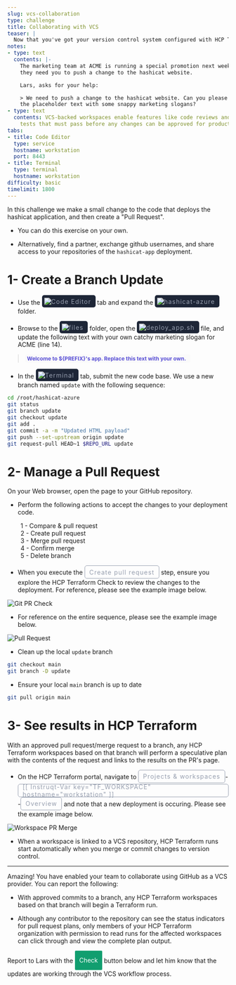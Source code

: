 ```yaml
---
slug: vcs-collaboration
type: challenge
title: Collaborating with VCS
teaser: |
  Now that you've got your version control system configured with HCP Terraform, you can collaborate on changes to your application deployment.
notes:
- type: text
  contents: |-
    The marketing team at ACME is running a special promotion next week and
    they need you to push a change to the hashicat website.

    Lars, asks for your help:

    > We need to push a change to the hashicat website. Can you please update
    the placeholder text with some snappy marketing slogans?
- type: text
  contents: VCS-backed workspaces enable features like code reviews and automated
    tests that must pass before any changes can be approved for production.
tabs:
- title: Code Editor
  type: service
  hostname: workstation
  port: 8443
- title: Terminal
  type: terminal
  hostname: workstation
difficulty: basic
timelimit: 1800
---
```

<style>
  v {
    display: inline-flex;
    color: white;
    background-color: rgb(17, 158, 111);
    align-items: center;
    justify-content: center;
    font-size: 14px;
    padding: 10px;
    border-radius: 2px;
    height: 24px;
  }

  r {
    display: inline-flex;
    color: white;
    background-color: #c73445;
    align-items: center;
    justify-content: center;
    font-size: 14px;
    padding: 10px;
    border-radius: 2px;
    height: 24px;
  }

  m {
    display: inline-flex;
    color: white;
    background-color: #584ED5;
    align-items: center;
    justify-content: center;
    font-size: 14px;
    padding: 10px;
    border-radius: 2px;
    height: 24px;
  }

  x {
    display: inline-flex;
    border-radius: 5px;
    border: 1px solid rgba(151,159,175,1);
    /* background-color: rgba(151,159,175,1); */
    /* background-color: rgba(30,38,55,1); */
    color: rgba(151,159,175,1);
    padding: 2px 10px 2px 10px;
    font-size: 14px;
    letter-spacing: 1.2px;
    align-items: center;
    justify-content: center;
    height: 24px;
  }

  t {
    display: inline-flex;
    border-radius: 5px;
    background-color: rgba(30,38,55,1);
    color: rgba(151,159,175,1);
    padding: 2px 10px 2px 5px;
    font-size: 14px;
    letter-spacing: 1.2px;
    align-items: center;
    justify-content: center;
    height: 24px;
  }

  t > a img {
    display: inline-block;
  }

    w {
    display: inline-flex;
    border-radius: 5px;
    background-color: rgba(250,250,250,1);
    color: #584ED5;
    padding: 2px 10px 2px 5px;
    font-size: 12px;
    font-weight: bold;
    align-items: center;
    justify-content: center;
  }

.tab {
  display: inline-block;
  margin-left: 30px;
}
</style>

In this challenge we make a small change to the code that deploys the hashicat application, and then create a "Pull Request".

- You can do this exercise on your own.

- Alternatively, find a partner, exchange github usernames, and share access to your repositories of the `hashicat-app` deployment.

1- Create a Branch Update
===
- Use the <t><img src="../assets/web.png"/>Code Editor</t> tab and expand the <t><img src="../assets/folder.png"/>hashicat-azure</t> folder.

- Browse to the <t><img src="../assets/folder.png"/>files</t> folder, open the <t><img src="../assets/bash-icon.png"/>deploy_app.sh</t> file, and update the following text with your own catchy marketing slogan for ACME (line 14).

> <w>Welcome to ${PREFIX}'s app. Replace this text with your own.</w>

- In the <t><img src="../assets/shell.png"/>Terminal</t> tab, submit the new code base. We use a new branch named `update` with the following sequence:

```bash
cd /root/hashicat-azure
git status
git branch update
git checkout update
git add .
git commit -a -m "Updated HTML payload"
git push --set-upstream origin update
git request-pull HEAD~1 $REPO_URL update


```

2- Manage a Pull Request
===
On your Web browser, open the page to your GitHub repository.

- Perform the following actions to accept the changes to your deployment code.

<span class="tab"></span>1 - Compare & pull request
<br><span class="tab"></span>2 - Create pull request
<br><span class="tab"></span>3 - Merge pull request
<br><span class="tab"></span>4 - Confirm merge
<br><span class="tab"></span>5 - Delete branch

- When you execute the <x>Create pull request</x> step, ensure you explore the HCP Terraform Check to review the changes to the deployment. For reference, please see the example image below.

![Git PR Check](../assets/git_pr_check.png)

- For reference on the entire sequence, please see the example image below.

![Pull Request](../assets/pull_request.gif)

- Clean up the local `update` branch

```bash
git checkout main
git branch -D update


```

- Ensure your local `main` branch is up to date

```bash
git pull origin main


```

3- See results in HCP Terraform
===
With an approved pull request/merge request to a branch, any HCP Terraform workspaces based on that branch will perform a speculative plan with the contents of the request and links to the results on the PR's page.

- On the HCP Terraform portal, navigate to <x>Projects & workspaces</x>-<x>[[ Instruqt-Var key="TF_WORKSPACE" hostname="workstation" ]]</x>-<x>Overview</x> and note that a new deployment is occuring. Please see the example image below.

![Workspace PR Merge](../assets/workspace_pr_merge.png)

- When a workspace is linked to a VCS repository, HCP Terraform runs start automatically when you merge or commit changes to version control.

---
Amazing! You have enabled your team to collaborate using GitHub as a VCS provider. You can report the following:

- With approved commits to a branch, any HCP Terraform workspaces based on that branch will begin a Terraform run.

- Although any contributor to the repository can see the status indicators for pull request plans, only members of your HCP Terraform organization with permission to read runs for the affected workspaces can click through and view the complete plan output.

Report to Lars with the <v>Check</v> button below and let him know that the updates are working through the VCS workflow process.